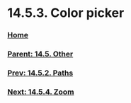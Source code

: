 # 14.5.3. Color picker

### [Home](./00-home.md)
### [Parent: 14.5. Other](./14-05-00-other.md)
### [Prev: 14.5.2. Paths](./14-05-02-00-paths.md)
### [Next: 14.5.4. Zoom](./14-05-04-zoom.md)
